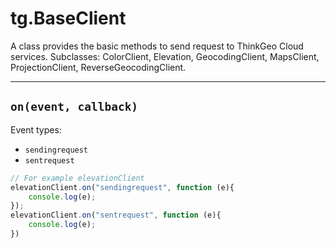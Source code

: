 # tg.BaseClient

A class provides the basic methods to send request to ThinkGeo Cloud services. Subclasses:  ColorClient, Elevation, GeocodingClient, MapsClient, ProjectionClient, ReverseGeocodingClient.

---

## `on(event, callback)`

Event types:

* `sendingrequest`
* `sentrequest`

```javascript
// For example elevationClient
elevationClient.on("sendingrequest", function (e){
    console.log(e);
});
elevationClient.on("sentrequest", function (e){
    console.log(e);
})
```
